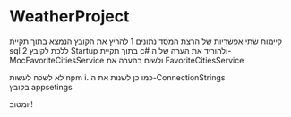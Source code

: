# WeatherProject
קיימות שתי אפשריות של הרצת המסד נתונים
1 להריץ את הקובץ הנמצא בתוך תקיית sql
2 ללכת לקובץ Startup  בתוך תקיית c# ולהוריד את הערה של ה-MocFavoriteCitiesService ולשים בהערה את FavoriteCitiesService

לא לשכח לעשות npm i.
כמו כן לשנות את ה-ConnectionStrings בקובץ appsetings 

יומטוב!
